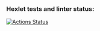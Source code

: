 ### Hexlet tests and linter status:
[![Actions Status](https://github.com/ZorenkoElena/frontend-project-lvl2/workflows/hexlet-check/badge.svg)](https://github.com/ZorenkoElena/frontend-project-lvl2/actions)